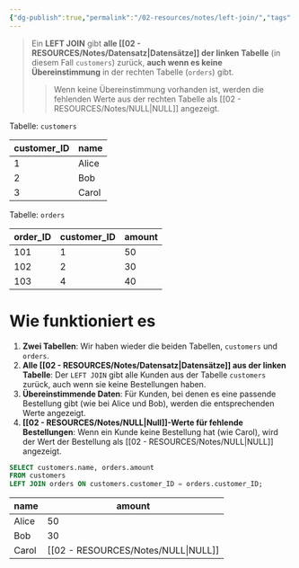 ```yaml
---
{"dg-publish":true,"permalink":"/02-resources/notes/left-join/","tags":["datenbank","code/SQL"],"noteIcon":"","updated":"2025-07-12T13:31:41.304+02:00"}
---
```


>Ein **LEFT JOIN** gibt **alle [[02 - RESOURCES/Notes/Datensatz\|Datensätze]] der linken Tabelle** (in diesem Fall `customers`) zurück, **auch wenn es keine Übereinstimmung** in der rechten Tabelle (`orders`) gibt.
>>Wenn keine Übereinstimmung vorhanden ist, werden die fehlenden Werte aus der rechten Tabelle als [[02 - RESOURCES/Notes/NULL\|NULL]] angezeigt.


Tabelle: `customers` 

| customer_ID | name  |
| ----------- | ----- |
| 1           | Alice |
| 2           | Bob   |
| 3           | Carol |

Tabelle: `orders` 

|order_ID|customer_ID|amount|
|---|---|---|
|101|1|50|
|102|2|30|
|103|4|40|


# Wie funktioniert es

1. **Zwei Tabellen**: Wir haben wieder die beiden Tabellen, `customers` und `orders`.
2. **Alle [[02 - RESOURCES/Notes/Datensatz\|Datensätze]] aus der linken Tabelle**: Der `LEFT JOIN` gibt alle Kunden aus der Tabelle `customers` zurück, auch wenn sie keine Bestellungen haben.
3. **Übereinstimmende Daten**: Für Kunden, bei denen es eine passende Bestellung gibt (wie bei Alice und Bob), werden die entsprechenden Werte angezeigt.
4. **[[02 - RESOURCES/Notes/NULL\|Null]]-Werte für fehlende Bestellungen**: Wenn ein Kunde keine Bestellung hat (wie Carol), wird der Wert der Bestellung als [[02 - RESOURCES/Notes/NULL\|NULL]] angezeigt.

```sql
SELECT customers.name, orders.amount
FROM customers
LEFT JOIN orders ON customers.customer_ID = orders.customer_ID;
```

| name  | amount |
| ----- | ------ |
| Alice | 50     |
| Bob   | 30     |
| Carol | [[02 - RESOURCES/Notes/NULL\|NULL]]   |
